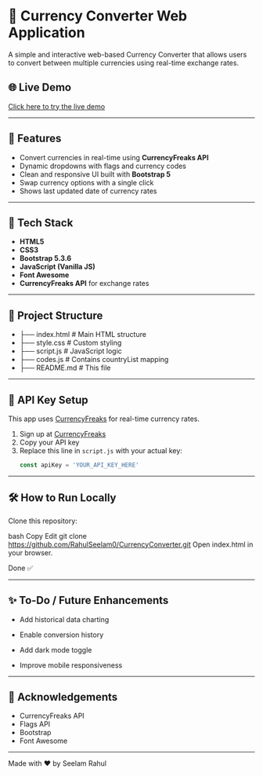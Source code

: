 # 💱 Currency Converter Web Application

A simple and interactive web-based Currency Converter that allows users to convert between multiple currencies using real-time exchange rates.


## 🌐 Live Demo

[Click here to try the live demo](https://rahulseelam0.github.io/CurrencyConverter/)

---

## 📌 Features

- Convert currencies in real-time using **CurrencyFreaks API**
- Dynamic dropdowns with flags and currency codes
- Clean and responsive UI built with **Bootstrap 5**
- Swap currency options with a single click
- Shows last updated date of currency rates

---

## 🚀 Tech Stack

- **HTML5**
- **CSS3**
- **Bootstrap 5.3.6**
- **JavaScript (Vanilla JS)**
- **Font Awesome**
- **CurrencyFreaks API** for exchange rates

---

## 📂 Project Structure

- ├── index.html # Main HTML structure
- ├── style.css # Custom styling
- ├── script.js # JavaScript logic
- ├── codes.js # Contains countryList mapping
- ├── README.md # This file

---

## 🔑 API Key Setup

This app uses [CurrencyFreaks](https://currencyfreaks.com/) for real-time currency rates.

1. Sign up at [CurrencyFreaks](https://currencyfreaks.com/)
2. Copy your API key
3. Replace this line in `script.js` with your actual key:
   ```js
   const apiKey = 'YOUR_API_KEY_HERE'
   
---

## 🛠 How to Run Locally
Clone this repository:

bash
Copy
Edit
git clone https://github.com/RahulSeelam0/CurrencyConverter.git
Open index.html in your browser.

Done ✅

---

## ✨ To-Do / Future Enhancements
 * Add historical data charting

 * Enable conversion history

 * Add dark mode toggle

 * Improve mobile responsiveness

---

## 🙌 Acknowledgements
 * CurrencyFreaks API
 * Flags API
 * Bootstrap
 * Font Awesome

---

Made with ❤️ by Seelam Rahul
